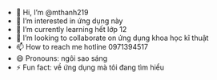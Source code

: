 - 👋 Hi, I’m @mthanh219
- 👀 I’m interested in ứng dụng này
- 🌱 I’m currently learning hết lớp 12
- 💞️ I’m looking to collaborate on ứng dụng khoa học kĩ thuật
- 📫 How to reach me hotline 0971394517
- 😄 Pronouns: ngôi sao sáng 
- ⚡ Fun fact: về ứng dụng mà tôi đang tìm hiểu 

<!---
mthanh219/mthanh219 is a ✨ special ✨ repository because its `README.md` (this file) appears on your GitHub profile.
You can click the Preview link to take a look at your changes.
--->
